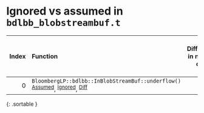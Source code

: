# Ignored vs assumed in `bdlbb_blobstreambuf.t`

<script src="../sorttable.js"></script>

|   Index | Function                                                                                                                                                    |   Difference in number of lines |   Function size difference in bytes |   Number of lines in assumed build | Number of bytes in assumed build   |   Number of lines in ignored build | Number of bytes in ignored build   |
|--------:|:------------------------------------------------------------------------------------------------------------------------------------------------------------|--------------------------------:|------------------------------------:|-----------------------------------:|:-----------------------------------|-----------------------------------:|:-----------------------------------|
|       0 | `BloombergLP::bdlbb::InBlobStreamBuf::underflow()` <sup>[Assumed](0.assume.s.txt)</sup>, <sup>[Ignored](0.none.s.txt)</sup>, <sup>[Diff](0.diff.html)</sup> |                               1 |                                   0 |                                144 | 4,246,672                          |                                144 | 4,246,064                          |
{: .sortable }
